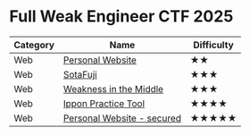 # Full Weak Engineer CTF 2025

|Category|Name|Difficulty|
|---|---|---|
|Web|[Personal Website](/Full%20Weak%20Engineer%20CTF%202025/Personal%20Website)|★★|
|Web|[SotaFuji](/Full%20Weak%20Engineer%20CTF%202025/SotaFuji)|★★★|
|Web|[Weakness in the Middle](/Full%20Weak%20Engineer%20CTF%202025/Weakness%20in%20the%20Middle)|★★★|
|Web|[Ippon Practice Tool](/Full%20Weak%20Engineer%20CTF%202025/Ippon%20Practice%20Tool)|★★★★|
|Web|[Personal Website - secured](/Full%20Weak%20Engineer%20CTF%202025/Personal%20Website%20-%20secured)|★★★★★|
